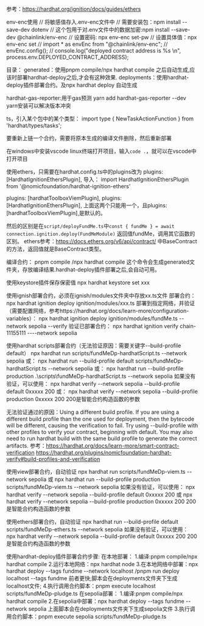 参考：https://hardhat.org/ignition/docs/guides/ethers

env-enc使用
// 将敏感值存入.env-enc文件中
// 需要安装包：npm install --save-dev dotenv
// 这个包用于对.env文件中的数据加密:npm install --save-dev @chainlink/env-enc
// 设置密码: npx env-enc set-pw
// 设置具体值：npx env-enc set
// import * as envEnc from "@chainlink/env-enc";
// envEnc.config();
// console.log("deployed contract address is %s \n", process.env.DEPLOYED_CONTRACT_ADDRESS);

目录：
generated：使用pnpm compile/npx hardhat compile 之后自动生成,应该时部署hardhat-deploy之后,才会有这种效果.
deployments：使用hardhat-deploy插件部署合约。及npx hardhat deploy 自动生成

 hardhat-gas-reporter:用于gas预测
 yarn add hardhat-gas-reporter --dev
 yarn安装可以解决版本冲突


ts，引入某个包中的某个类型：
import type { NewTaskActionFunction } from 'hardhat/types/tasks';


要重新上链一个合约，需要将原本生成的编译文件删除，然后重新部署

在windows中安装vscode
linux终端打开项目，输入```code .```，就可以在vscode中打开项目

 使用ethers，只需要在hardhat.config.ts中的plugins改为
 plugins: [HardhatIgnitionEthersPlugin],
 导入： import HardhatIgnitionEthersPlugin from '@nomicfoundation/hardhat-ignition-ethers'

plugins: [hardhatToolboxViemPlugin],
plugins: [HardhatIgnitionEthersPlugin],
上面这两个只能用一个，且plugins: [hardhatToolboxViemPlugin],是默认的。

然后的区别是在```script/deployFundMe.ts```中```const { fundMe } = await connection.ignition.deploy(FundMeModule)```
返回值fundMe，调用其它函数的区别。
ethers参考：https://docs.ethers.org/v6/api/contract/   中BaseContract的方法，返回值就是BaseContract类型。

编译合约：
pnpm compile /npx hardhat compile
这个命令会生成generated文件夹，存放编译结果.hardhat-deploy插件部署之后,会自动可用。

使用keystore插件保存保密值
npx hardhat keystore set xxx
 
使用ignish部署合约，必须在ignish/modules文件夹中存放xx.ts文件
部署合约：
npx hardhat ignition deploy ignition/modules/xxx.ts
部署到指定网络，并验证（需要配置网络，参考https://hardhat.org/docs/learn-more/configuration-variables）：
 npx hardhat ignition deploy ignition/modules/fundMe.ts --network sepolia --verify
 验证已部署合约：
 npx hardhat ignition verify chain-11155111 ----network sepolia


使用hardhat scripts部署合约（无法验证原因：需要关键字--build-profile default）
npx hardhat run scripts/fundMeDp-hardhatScript.ts --network sepolia
或：
npx hardhat run --build-profile default scripts/fundMeDp-hardhatScript.ts --network sepolia 
或：
npx hardhat run --build-profile production .\scripts\fundMeDp-hardhatScript.ts --network sepolia
如果没有验证，可以使用：
npx hardhat verify --network sepolia --build-profile default 0xxxxx  200
或：
npx hardhat verify --network sepolia --build-profile production 0xxxxx  200
200是智能合约构造函数的参数

无法验证通过的原因：Using a different build profile. If you are using a different build profile than the one used for deployment, then the bytecode will be different, causing the verification to fail. Try using --build-profile with other profiles to verify your contract, beginning with default. You may also need to run hardhat build with the same build profile to generate the correct artifacts.
参考：https://hardhat.org/docs/learn-more/smart-contract-verification
https://hardhat.org/plugins/nomicfoundation-hardhat-verify#build-profiles-and-verification

使用view部署合约，自动验证
npx hardhat run scripts/fundMeDp-viem.ts --network sepolia
或
npx hardhat run --build-profile production scripts/fundMeDp-viem.ts --network sepolia
如果没有验证，可以使用：
npx hardhat verify --network sepolia --build-profile default 0xxxxx  200
或
npx hardhat verify --network sepolia --build-profile production 0xxxxx  200
200是智能合约构造函数的参数

使用ethers部署合约，自动验证
npx hardhat run --build-profile default scripts/fundMeDp-ethers.ts --network sepolia
如果没有验证，可以使用：
npx hardhat verify --network sepolia --build-profile default 0xxxxx  200
200是智能合约构造函数的参数

使用hardhat-deploy插件部署合约步骤:
在本地部署：
1.编译:pnpm compile/npx hardhat compile
2.运行本地网络：npx hardhat node 
3.在本地网络中部署：npx hardhat deploy --tags fundme --network localhost /pnpm run deploy  localhost --tags fundme
 前者更快;脚本会在deployments文件夹下生成localhost文件;
4.执行调用合约脚本：pnpm execute localhost  scripts/fundMeDp-pludge.ts
在sepolia部署：
1.编译:pnpm compile/npx hardhat compile
2.在sepolia中部署：npx hardhat deploy --tags fundme --network sepolia
上面脚本会在deployments文件夹下生成sepolia文件
3.执行调用合约脚本：pnpm execute sepolia  scripts/fundMeDp-pludge.ts
